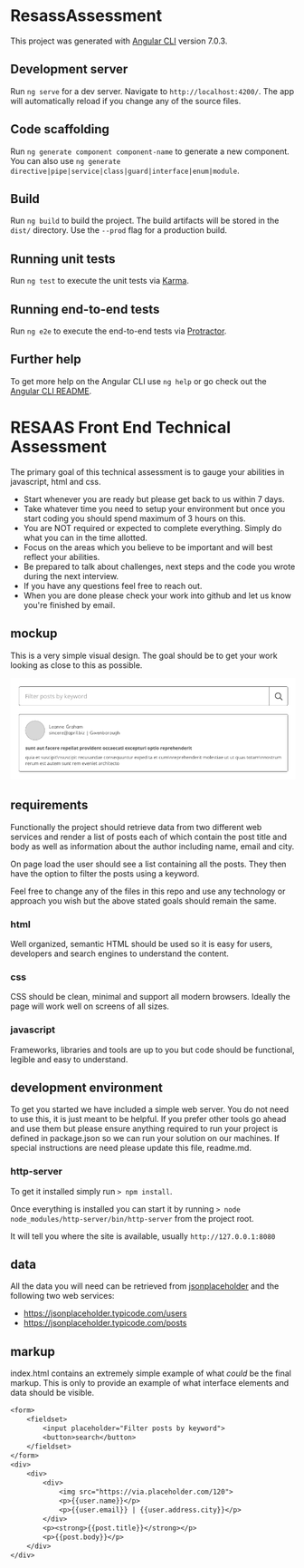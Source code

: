 # ResassAssessment

This project was generated with [Angular CLI](https://github.com/angular/angular-cli) version 7.0.3.

## Development server

Run `ng serve` for a dev server. Navigate to `http://localhost:4200/`. The app will automatically reload if you change any of the source files.

## Code scaffolding

Run `ng generate component component-name` to generate a new component. You can also use `ng generate directive|pipe|service|class|guard|interface|enum|module`.

## Build

Run `ng build` to build the project. The build artifacts will be stored in the `dist/` directory. Use the `--prod` flag for a production build.

## Running unit tests

Run `ng test` to execute the unit tests via [Karma](https://karma-runner.github.io).

## Running end-to-end tests

Run `ng e2e` to execute the end-to-end tests via [Protractor](http://www.protractortest.org/).

## Further help

To get more help on the Angular CLI use `ng help` or go check out the [Angular CLI README](https://github.com/angular/angular-cli/blob/master/README.md).


# RESAAS Front End Technical Assessment

The primary goal of this technical assessment is to gauge your abilities in javascript, html and css.

- Start whenever you are ready but please get back to us within 7 days.
- Take whatever time you need to setup your environment but once you start coding you should spend maximum of 3 hours on this.
- You are NOT required or expected to complete everything. Simply do what you can in the time allotted.
- Focus on the areas which you believe to be important and will best reflect your abilities.
- Be prepared to talk about challenges, next steps and the code you wrote during the next interview.
- If you have any questions feel free to reach out.
- When you are done please check your work into github and let us know you're finished by email.

## mockup

This is a very simple visual design. The goal should be to get your work looking as close to this as possible.

![this image](./visual-design.png)

## requirements

Functionally the project should retrieve data from two different web services and render a list of posts each of which contain the post title and body as well as information about the author including name, email and city.

On page load the user should see a list containing all the posts. They then have the option to filter the posts using a keyword.

Feel free to change any of the files in this repo and use any technology or approach you wish but the above stated goals should remain the same.

### html

Well organized, semantic HTML should be used so it is easy for users, developers and search engines to understand the content.

### css

CSS should be clean, minimal and support all modern browsers. Ideally the page will work well on screens of all sizes.

### javascript

Frameworks, libraries and tools are up to you but code should be functional, legible and easy to understand.

## development environment

To get you started we have included a simple web server. You do not need to use this, it is just meant to be helpful. If you prefer other tools go ahead and use them but please ensure anything required to run your project is defined in package.json so we can run your solution on our machines. If special instructions are need please update this file, readme.md.

### http-server

To get it installed simply run `> npm install`.

Once everything is installed you can start it by running `> node node_modules/http-server/bin/http-server` from the project root.

It will tell you where the site is available, usually `http://127.0.0.1:8080`

## data

All the data you will need can be retrieved from [jsonplaceholder](https://jsonplaceholder.typicode.com) and the following two web services:

- https://jsonplaceholder.typicode.com/users
- https://jsonplaceholder.typicode.com/posts

## markup

index.html contains an extremely simple example of what _could_ be the final markup. This is only to provide an example of what interface elements and data should be visible.

```
<form>
	<fieldset>
		<input placeholder="Filter posts by keyword">
		<button>search</button>
	</fieldset>
</form>
<div>
	<div>
		<div>
			<img src="https://via.placeholder.com/120">
			<p>{{user.name}}</p>
			<p>{{user.email}} | {{user.address.city}}</p>
		</div>
		<p><strong>{{post.title}}</strong></p>
		<p>{{post.body}}</p>
	</div>
</div>
```


